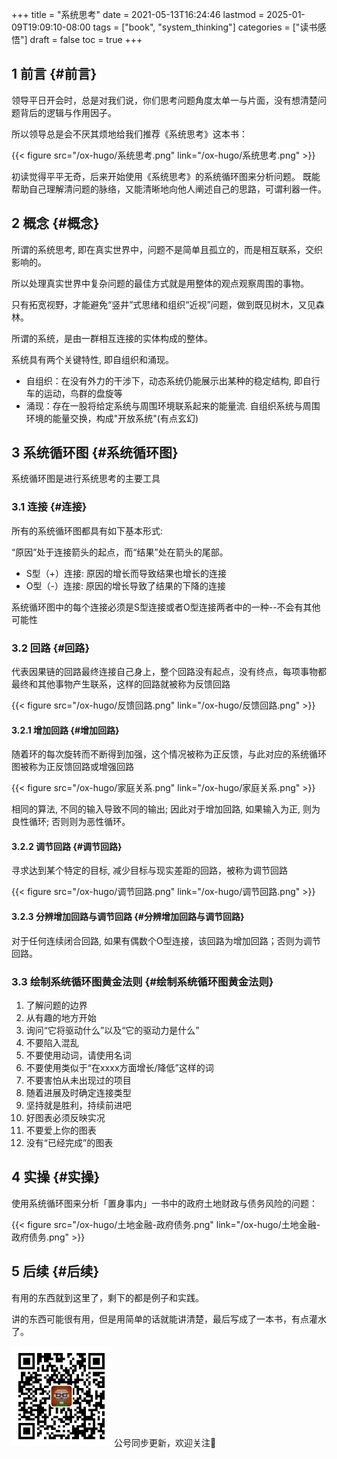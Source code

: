 +++
title = "系统思考"
date = 2021-05-13T16:24:46
lastmod = 2025-01-09T19:09:10-08:00
tags = ["book", "system_thinking"]
categories = ["读书感悟"]
draft = false
toc = true
+++

## <span class="section-num">1</span> 前言 {#前言}

领导平日开会时，总是对我们说，你们思考问题角度太单一与片面，没有想清楚问题背后的逻辑与​作用因子。

所以领导总是会不厌其烦地给我们推荐《系统思考》这本书：

{{< figure src="/ox-hugo/系统思考.png" link="/ox-hugo/系统思考.png" >}}

初读觉得平平无奇，后来开始使用《系统思考》的系统循环图来分析问题。
既能帮助自己理解清问题的脉络，又能清晰地向他人​阐述自己的思路，可谓利器一件。


## <span class="section-num">2</span> 概念 {#概念}

所谓的系统思考, 即在真实世界中，问题不是简单且孤立的，而是相互联系，交织影响的。

所以处理真实世界中复杂问题的最佳方式就是用整体的观点观察周围的事物。

只有拓宽视野，才能避免“竖井”式思绪和组织“近视”问题，做到既见树木，又见森林。

所谓的系统，是由一群相互连接的实体构成的整体。

系统具有两个关键特性, 即自组织和涌现。

-   自组织：在没有外力的干涉下，动态系统仍能展示出某种的稳定结构, 即自行车的运动，鸟群的盘旋等
-   涌现：存在一股将给定系统与周围环境联系起来的能量流. 自组织系统与周围环境的能量交换，构成"开放系统"(有点玄幻)


## <span class="section-num">3</span> 系统循环图 {#系统循环图}

系统循环图是进行系统思考的主要工具


### <span class="section-num">3.1</span> 连接 {#连接}

所有的系统循环图都具有如下基本形式:

“原因”处于连接箭头的起点，而“结果”处在箭头的尾部。

-   S型（+）连接: 原因的增长而导致结果也增长的连接
-   O型（-）连接: 原因的增长导致了结果的下降的连接

系统循环图中的每个连接必须是S型连接或者O型连接两者中的一种--不会有其他可能性


### <span class="section-num">3.2</span> 回路 {#回路}

代表因果链的回路最终连接自己身上，整个回路没有起点，没有终点，每项事物都最终和其他事物产生联系，这样的回路就被称为反馈回路

{{< figure src="/ox-hugo/反馈回路.png" link="/ox-hugo/反馈回路.png" >}}


#### <span class="section-num">3.2.1</span> 增加回路 {#增加回路}

随着环的每次旋转而不断得到加强，这个情况被称为正反馈，与此对应的系统循环图被称为正反馈回路或增强回路

{{< figure src="/ox-hugo/家庭关系.png" link="/ox-hugo/家庭关系.png" >}}

相同的算法, 不同的输入导致不同的输出; 因此对于增加回路, 如果输入为正, 则为良性循环; 否则则为恶性循环。


#### <span class="section-num">3.2.2</span> 调节回路 {#调节回路}

寻求达到某个特定的目标, 减少目标与现实差距的回路，被称为调节回路

{{< figure src="/ox-hugo/调节回路.png" link="/ox-hugo/调节回路.png" >}}


#### <span class="section-num">3.2.3</span> 分辨增加回路与调节回路 {#分辨增加回路与调节回路}

对于任何连续闭合回路, 如果有偶数个O型连接，该回路为增加回路；否则为调节回路。


### <span class="section-num">3.3</span> 绘制系统循环图黄金法则 {#绘制系统循环图黄金法则}

1.  了解问题的边界
2.  从有趣的地方开始
3.  询问“它将驱动什么”以及“它的驱动力是什么”
4.  不要陷入混乱
5.  不要使用动词，请使用名词
6.  不要使用类似于“在xxxx方面增长/降低”这样的词
7.  不要害怕从未出现过的项目
8.  随着进展及时确定连接类型
9.  坚持就是胜利，持续前进吧
10. 好图表必须反映实况
11. 不要爱上你的图表
12. 没有“已经完成”的图表


## <span class="section-num">4</span> 实操 {#实操}

使用系统循环图来分析「置身事内」一书中的政府土地财政与债务风险的问题：

{{< figure src="/ox-hugo/土地金融-政府债务.png" link="/ox-hugo/土地金融-政府债务.png" >}}


## <span class="section-num">5</span> 后续 {#后续}

有用的东西就到这里了，剩下的都是例子和实践。

讲的东西可能很有用，但是用简单的话就能讲清楚，最后写成了一本书，有点灌水了。

<div center class="qr-container">
<img src="/ox-hugo/qrcode_gh_e06d750e626f_1.jpg" alt="qrcode_gh_e06d750e626f_1.jpg" width="160px" height="160px" center="t" class="qr-container" />
公号同步更新，欢迎关注👻
</div>


